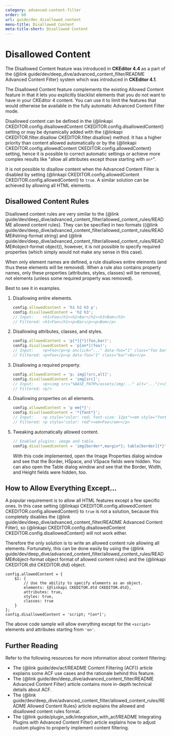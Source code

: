 ```yaml
---
category: advanced-content-filter
order: 60
url: guide/dev_disallowed_content
menu-title: Disallowed Content
meta-title-short: Disallowed Content
---
```

<!--
Copyright (c) 2003-2022, CKSource Holding sp. z o.o. All rights reserved.
For licensing, see LICENSE.md.
-->

# Disallowed Content

<info-box info="">
	The Disallowed Content feature was introduced in <strong>CKEditor 4.4</strong> as a part of the {@link guide/dev/deep_dive/advanced_content_filter/README Advanced Content Filter} system which was introduced in <strong>CKEditor 4.1</strong>.
</info-box>

The Disallowed Content feature complements the existing Allowed Content feature in that it lets you explicitly blacklist elements that you do not want to have in your CKEditor 4 content. You can use it to limit the features that would otherwise be available in the fully automatic Advanced Content Filter mode.

Disallowed content can be defined in the {@linkapi CKEDITOR.config.disallowedContent CKEDITOR.config.disallowedContent} setting or may be dynamically added with the {@linkapi CKEDITOR.filter.disallow CKEDITOR.filter.disallow} method. It has a higher priority than content allowed automatically or by the {@linkapi CKEDITOR.config.allowedContent CKEDITOR.config.allowedContent} setting, hence it is possible to correct automatic settings or achieve more complex results like "allow all attributes except those starting with `on*`".

<info-box hint="">
	It is not possible to disallow content when the Advanced Content Filter is disabled by setting {@linkapi CKEDITOR.config.allowedContent CKEDITOR.config.allowedContent} to <code>true</code>. A similar solution can be achieved by allowing all HTML elements.
</info-box>

## Disallowed Content Rules

Disallowed content rules are very similar to the {@link guide/dev/deep_dive/advanced_content_filter/allowed_content_rules/README allowed content rules}. They can be specified in two formats ({@link guide/dev/deep_dive/advanced_content_filter/allowed_content_rules/README#string-format string} and {@link guide/dev/deep_dive/advanced_content_filter/allowed_content_rules/README#object-format object}), however, it is not possible to specify required properties (which simply would not make any sense in this case).

When only element names are defined, a rule disallows entire elements (and thus these elements will be removed). When a rule also contains property names, only these properties (attributes, styles, classes) will be removed, not elements (unless some required property was removed).

Best to see it in examples.

1. Disallowing entire elements.

	```js
	config.allowedContent = 'h1 h2 h3 p';
	config.disallowedContent = 'h2 h3';
	// Input:    <h1>Foo</h1><h2>Bar</h2><h3>Bom</h3>
	// Filtered: <h1>Foo</h1><p>Bar</p><p>Bom</p>
	```

2. Disallowing attributes, classes, and styles.

	```js
	config.allowedContent = 'p[*]{*}(foo,bar)';
	config.disallowedContent = 'p[on*](foo)';
	// Input:    <p>Foo</p><p onclick="..." data-foo="1" class="foo bar">Bar</p>
	// Filtered: <p>Foo</p><p data-foo="1" class="bar">Bar</p>
	```

3. Disallowing a required property.

	```js
	config.allowedContent = 'p; img[!src,alt]';
	config.disallowedContent = 'img[src]';
	// Input:    <p><img src="%BASE_PATH%/assets/img/..." alt="..."/></p>
	// Filtered: <p/>
	```

4. Disallowing properties on all elements.

	```js
	config.allowedContent = 'p em{*}';
	config.disallowedContent = '*{font*}';
	// Input:    <p style="color: red; font-size: 12px"><em style="font: 'Arial'">Foo</em></p>
	// Filtered: <p style="color: red"><em>Foo</em></p>
	```

5. Tweaking automatically allowed content.

	```js
	// Enabled plugins: image and table.
	config.disallowedContent = 'img{border*,margin*}; table[border]{*}';
	```

    With this code implemented, open the Image Properties dialog window and see that the Border, HSpace, and VSpace fields were hidden. You can also open the Table dialog window and see that the Border, Width, and Height fields were hidden, too.

## How to Allow Everything Except...

A popular requirement is to allow all HTML features except a few specific ones. In this case setting {@linkapi CKEDITOR.config.allowedContent CKEDITOR.config.allowedContent} to `true` is not a solution, because this completely disables the {@link guide/dev/deep_dive/advanced_content_filter/README Advanced Content Filter}, so {@linkapi CKEDITOR.config.disallowedContent CKEDITOR.config.disallowedContent} will not work either.

Therefore the only solution is to write an allowed content rule allowing all elements. Fortunately, this can be done easily by using the {@link guide/dev/deep_dive/advanced_content_filter/allowed_content_rules/README#object-format object format of allowed content rules} and the {@linkapi CKEDITOR.dtd CKEDITOR.dtd} object.

	config.allowedContent = {
		$1: {
			// Use the ability to specify elements as an object.
			elements: {@linkapi CKEDITOR.dtd CKEDITOR.dtd},
			attributes: true,
			styles: true,
			classes: true
		}
	};
	config.disallowedContent = 'script; *[on*]';

The above code sample will allow everything except for the `<script>` elements and attributes starting from `'on'`.

## Further Reading

Refer to the following resources for more information about content filtering:

* The {@link guide/dev/acf/README Content Filtering (ACF)} article explains some ACF use cases and the rationale behind this feature.
* The {@link guide/dev/deep_dive/advanced_content_filter/README Advanced Content Filter} article contains more in-depth technical details about ACF.
* The {@link guide/dev/deep_dive/advanced_content_filter/allowed_content_rules/README Allowed Content Rules} article explains the allowed and disallowed content rules format.
* The {@link guide/plugin_sdk/integration_with_acf/README Integrating Plugins with Advanced Content Filter} article explains how to adjust custom plugins to properly implement content filtering.
